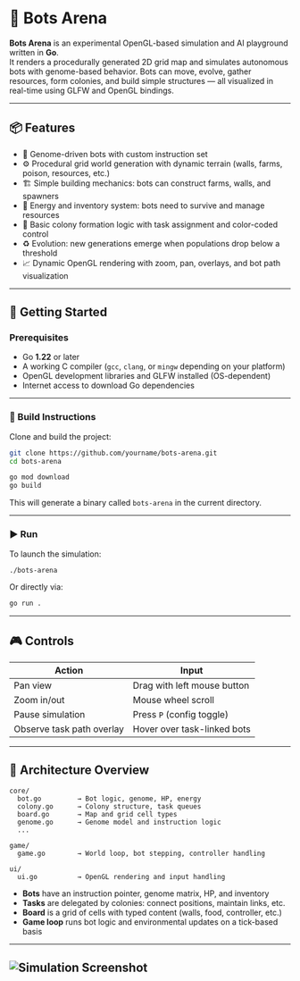 # 🧠 Bots Arena

**Bots Arena** is an experimental OpenGL-based simulation and AI playground written in **Go**.  
It renders a procedurally generated 2D grid map and simulates autonomous bots with genome-based behavior. Bots can move, evolve, gather resources, form colonies, and build simple structures — all visualized in real-time using GLFW and OpenGL bindings.

---

## 📦 Features

- 🧬 Genome-driven bots with custom instruction set
- ⚙️ Procedural grid world generation with dynamic terrain (walls, farms, poison, resources, etc.)
- 🏗 Simple building mechanics: bots can construct farms, walls, and spawners
- 🧃 Energy and inventory system: bots need to survive and manage resources
- 🧠 Basic colony formation logic with task assignment and color-coded control
- ♻️ Evolution: new generations emerge when populations drop below a threshold
- 📈 Dynamic OpenGL rendering with zoom, pan, overlays, and bot path visualization

---

## 🚀 Getting Started

### Prerequisites

- Go **1.22** or later
- A working C compiler (`gcc`, `clang`, or `mingw` depending on your platform)
- OpenGL development libraries and GLFW installed (OS-dependent)
- Internet access to download Go dependencies

---

### 🔧 Build Instructions

Clone and build the project:

```bash
git clone https://github.com/yourname/bots-arena.git
cd bots-arena

go mod download
go build
````

This will generate a binary called `bots-arena` in the current directory.

---

### ▶️ Run

To launch the simulation:

```bash
./bots-arena
```

Or directly via:

```bash
go run .
```

---

## 🎮 Controls

| Action                    | Input                       |
| ------------------------- | --------------------------- |
| Pan view                  | Drag with left mouse button |
| Zoom in/out               | Mouse wheel scroll          |
| Pause simulation          | Press `P` (config toggle)   |
| Observe task path overlay | Hover over task-linked bots |

---

## 🧠 Architecture Overview

```
core/
  bot.go         → Bot logic, genome, HP, energy
  colony.go      → Colony structure, task queues
  board.go       → Map and grid cell types
  genome.go      → Genome model and instruction logic 
  ...

game/
  game.go        → World loop, bot stepping, controller handling

ui/
  ui.go          → OpenGL rendering and input handling
```

* **Bots** have an instruction pointer, genome matrix, HP, and inventory
* **Tasks** are delegated by colonies: connect positions, maintain links, etc.
* **Board** is a grid of cells with typed content (walls, food, controller, etc.)
* **Game loop** runs bot logic and environmental updates on a tick-based basis

---
![Simulation Screenshot](https://i.imgur.com/1MuVC4Y.png)
---
